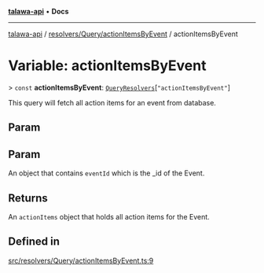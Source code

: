[**talawa-api**](../../../../README.md) • **Docs**

***

[talawa-api](../../../../modules.md) / [resolvers/Query/actionItemsByEvent](../README.md) / actionItemsByEvent

# Variable: actionItemsByEvent

\> `const` **actionItemsByEvent**: [`QueryResolvers`](../../../../types/generatedGraphQLTypes/type-aliases/QueryResolvers.md)\[`"actionItemsByEvent"`\]

This query will fetch all action items for an event from database.

## Param

## Param

An object that contains `eventId` which is the _id of the Event.

## Returns

An `actionItems` object that holds all action items for the Event.

## Defined in

[src/resolvers/Query/actionItemsByEvent.ts:9](https://github.com/PalisadoesFoundation/talawa-api/blob/92443bb6a5ff3ed66457149a509401986a82e570/src/resolvers/Query/actionItemsByEvent.ts#L9)
